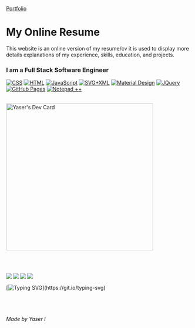 [Portfolio](https://yessur3808.github.io/webb00/)


# My Online Resume

This website is an online version of my resume/cv it is used to display more details explanations of my experience, skills, education, and projects.




### I am a Full Stack Software Engineer



<a href="https://github.com/search?q=user%3Ayessur3808+language%3Acss" target="_blank" rel="noopener noreferrer"><img alt="CSS" src="https://img.shields.io/badge/CSS-1572B6.svg?logo=css3&logoColor=white"></a>
<a href="https://github.com/search?q=user%3Ayessur3808+language%3Ahtml" target="_blank" rel="noopener noreferrer"><img alt="HTML" src="https://img.shields.io/badge/HTML-E34F26.svg?logo=html5&logoColor=white"></a>
<a href="https://github.com/search?q=user%3Ayessur3808+language%3Ajavascript" target="_blank" rel="noopener noreferrer"><img alt="JavaScript" src="https://img.shields.io/badge/JavaScript-F7DF1E.svg?logo=javascript&logoColor=black"></a>
<a href="https://github.com/search?q=user%3Ayessur3808+language%3Asvg" target="_blank" rel="noopener noreferrer"><img alt="SVG+XML" src="https://img.shields.io/badge/SVG%2BXML-e0982c.svg?logo=svg&logoColor=white"></a>
<a href="#"><img alt="Material Design" src="https://img.shields.io/badge/Material%20Design-0081CB.svg?logo=material-design&logoColor=white"></a>
<a href="#"><img alt="JQuery" src="https://img.shields.io/badge/jQuery-jQuery-blue&logoColor=white"></a>
<a href="#"><img alt="GitHub Pages" src="https://img.shields.io/badge/GitHub%20Pages-327FC7.svg?logo=github&logoColor=white"></a>
<a href="#"><img alt="Notepad ++" src="https://img.shields.io/badge/notepad-notepad%2B%2B-blue?logo=notepad++&logoColor=white"></a>


<br /> <a href="https://app.daily.dev/CurlyCoffee3808"><img src="https://api.daily.dev/devcards/2c54d4ec37c148d888260188a7d4d4aa.png?r=itv" width="400" alt="Yaser's Dev Card"/></a>

<br /><br />


<p align="center">	
<a href="https://github.com/yessur3808" target="_blank">
<img align="left"  src="https://img.shields.io/badge/GitHub-100000?style=for-the-badge&logo=github&logoColor=white" />
</a>
<a href="https://www.linkedin.com/in/yaser-ibrahim-57963884" target="blank" >
  <img align="left"  src="https://img.shields.io/badge/LinkedIn-0077B5?style=for-the-badge&logo=linkedin&logoColor=white" />
  </a>
<a href="https://twitter.com/curlycoffee3808" target="blank" >
    <img align="left" src="https://img.shields.io/badge/Twitter-1DA1F2?style=for-the-badge&logo=twitter&logoColor=white"/>
</a>
<a href="mailto:yaser3808@gmail.com">
    <img align="left"src="https://img.shields.io/badge/Gmail-D14836?style=for-the-badge&logo=gmail&logoColor=white" />
</a>
</p>

<br/>

[![Typing SVG](https://readme-typing-svg.herokuapp.com?font=ubuntu&size=22&duration=4000&color=008FFF&vCenter=true&multiline=true&height=120&lines=Full+Stack+Software+Engineer;Coffee+Obsessed;Always+Learning+New+Things!)](https://git.io/typing-svg)


<br /><br />



<h6 align="left">
    Made by Yaser I
</h6>


[github]: https://github.com/yessur3808
[js]: https://developer.mozilla.org/en-US/docs/Web/JavaScript
[html]: https://www.w3.org/html/
[css]: https://www.w3schools.com/css/
[jquery]: https://jquery.com/
